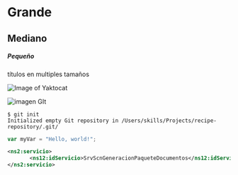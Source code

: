# Grande
## Mediano
##### Pequeño

títulos en multiples tamaños

![Image of Yaktocat](https://octodex.github.com/images/yaktocat.png)

![imagen GIt](https://images.pexels.com/photos/11035539/pexels-photo-11035539.jpeg?cs=srgb&dl=pexels-realtoughcandycom-11035539.jpg&fm=jpg)


```
$ git init
Initialized empty Git repository in /Users/skills/Projects/recipe-repository/.git/
```
``` javascript
var myVar = "Hello, world!";
```

``` xml
<ns2:servicio>      
       <ns12:idServicio>SrvScnGeneracionPaqueteDocumentos</ns12:idServicio>
</ns2:servicio>
```
